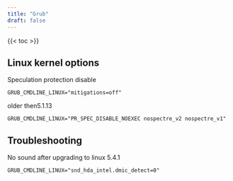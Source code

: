 ```yaml
---
title: "Grub"
draft: false
---
```


{{< toc >}}

## Linux kernel options

Speculation protection disable

```text
GRUB_CMDLINE_LINUX="mitigations=off"
```

older then5.1.13

```text
GRUB_CMDLINE_LINUX="PR_SPEC_DISABLE_NOEXEC nospectre_v2 nospectre_v1"
```

## Troubleshooting

No sound after upgrading to linux 5.4.1

```text
GRUB_CMDLINE_LINUX="snd_hda_intel.dmic_detect=0"
```
